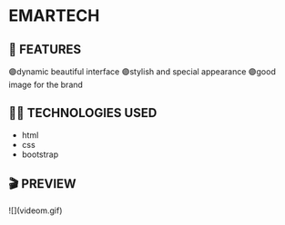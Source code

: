 <h1>EMARTECH</h1>


<h2> 🎲 FEATURES </h2>

🟣dynamic beautiful interface
🟣stylish and special appearance
🟣good image for the brand

<h2> ⛓️‍💥 TECHNOLOGIES USED </h2>

- html
- css
- bootstrap

<h2> 🎬 PREVIEW </h2>
![](videom.gif)
